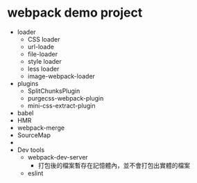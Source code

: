 # webpack demo project

* loader
    * CSS loader
    * url-loade
    * file-loader
    * style loader
	* less loader
	* image-webpack-loader
* plugins
  * SplitChunksPlugin
  * purgecss-webpack-plugin
  * mini-css-extract-plugin
* babel
* HMR
* webpack-merge
* SourceMap
* 
* Dev tools
  * webpack-dev-server
    * 打包後的檔案暫存在記憶體內，並不會打包出實體的檔案
  * eslint
